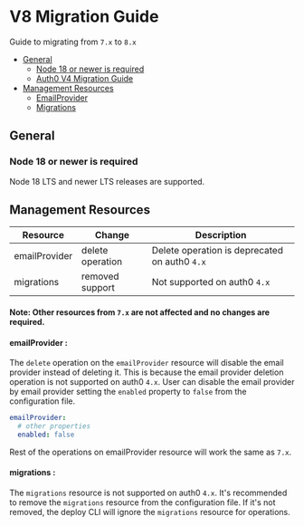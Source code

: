 # V8 Migration Guide

Guide to migrating from `7.x` to `8.x`

- [General](#general)
  - [Node 18 or newer is required](#node-18-or-newer-is-required)
  - [Auth0 V4 Migration Guide](https://github.com/auth0/node-auth0/blob/master/v4_MIGRATION_GUIDE.md)
- [Management Resources](#management-resources)
  - [EmailProvider](#emailProvider)
  - [Migrations](#migrations)

## General

### Node 18 or newer is required

Node 18 LTS and newer LTS releases are supported.

## Management Resources

| Resource      | Change           | Description                                   |
| ------------- | ---------------- | --------------------------------------------- |
| emailProvider | delete operation | Delete operation is deprecated on auth0 `4.x` |
| migrations    | removed support  | Not supported on auth0 `4.x`                  |

#### Note: Other resources from `7.x` are not affected and no changes are required.

#### emailProvider :

The `delete` operation on the `emailProvider` resource will disable the email provider instead of deleting it.
This is because the email provider deletion operation is not supported on auth0 `4.x`. User can disable the email provider
by email provider setting the `enabled` property to `false` from the configuration file.

```yaml
emailProvider:
  # other properties
  enabled: false
```

Rest of the operations on emailProvider resource will work the same as `7.x`.

#### migrations :

The `migrations` resource is not supported on auth0 `4.x`. It's recommended to remove the `migrations` resource from the
configuration file. If it's not removed, the deploy CLI will ignore the `migrations` resource for operations.
